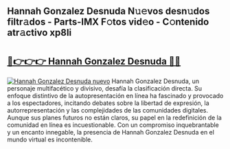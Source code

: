 ## Hannah Gonzalez Desnuda N𝚞𝚎vos desn𝚞dos filtr𝚊dos - Parts-IMX F𝚘tos vid𝚎o - C𝚘ntenido atr𝚊ctivo xp8Ii

# <h2><a href="http://mb9d2sn.tromn.icu/?c=Hannah+Gonzalez+Desnuda">🔗👉👉👉 Hannah Gonzalez Desnuda 🔗🔗</a></h2>

[![Hannah Gonzalez Desnuda nuevo](https://i.imgur.com/pEAQMta.gif)](http://mb9d2sn.tromn.icu/?c=Hannah+Gonzalez+Desnuda)
Hannah Gonzalez Desnuda, un personaje multifacético y divisivo, desafía la clasificación directa. Su enfoque distintivo de la autopresentación en línea ha fascinado y provocado a los espectadores, incitando debates sobre la libertad de expresión, la autorrepresentación y las complejidades de las comunidades digitales. Aunque sus planes futuros no están claros, su papel en la redefinición de la comunidad en línea es incuestionable. Con un compromiso inquebrantable y un encanto innegable, la presencia de Hannah Gonzalez Desnuda en el mundo virtual es incontenible.
